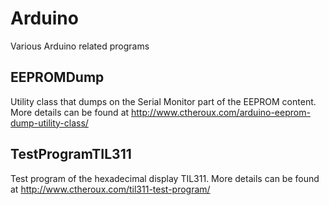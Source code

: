 # Arduino
Various Arduino related programs

## EEPROMDump
Utility class that dumps on the Serial Monitor part of the EEPROM content.  More details can be found at http://www.ctheroux.com/arduino-eeprom-dump-utility-class/

## TestProgramTIL311

Test program of the hexadecimal display TIL311.  More details can be found at http://www.ctheroux.com/til311-test-program/

